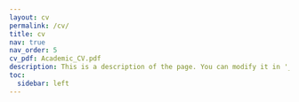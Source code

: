```yaml
---
layout: cv
permalink: /cv/
title: cv
nav: true
nav_order: 5
cv_pdf: Academic_CV.pdf
description: This is a description of the page. You can modify it in '_pages/cv.md'. You can also change or remove the top pdf download button.
toc:
  sidebar: left
---
```

